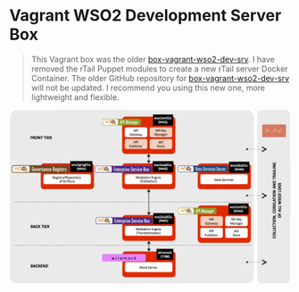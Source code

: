 # Vagrant WSO2 Development Server Box

> This Vagrant box was the older [box-vagrant-wso2-dev-srv](https://holisticsecurity.wordpress.com/2015/11/11/creating-a-vm-with-wso2-servers-for-development).
> I have removed the rTail Puppet modules to create a new rTail server Docker Container.
> The older GitHub repository for [box-vagrant-wso2-dev-srv](https://holisticsecurity.wordpress.com/2015/11/11/creating-a-vm-with-wso2-servers-for-development) will not be updated.
> I recommend you using this new one, more lightweight and flexible.

![WSO2 Development Server Map](https://github.com/Chilcano/box-vagrant-wso2-dev-srv/blob/master/_downloads/chilcano-box-vagrant-wso2-dev-srv-map.png "WSO2 Development Server Map")
